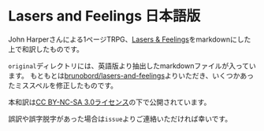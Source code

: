 # Lasers and Feelings 日本語版

John Harperさんによる1ページTRPG、[Lasers & Feelings](http://www.onesevendesign.com/laserfeelings/)をmarkdownにした上で和訳したものです。

`original`ディレクトリには、英語版より抽出したmarkdownファイルが入っています。
もともとは[brunobord/lasers-and-feelings](https://github.com/brunobord/lasers-et-sentiments)よりいただき、いくつかあったミススペルを修正したものです。

本和訳は[CC BY-NC-SA 3.0ライセンス](https://creativecommons.org/licenses/by-nc-sa/3.0/)の下で公開されています。

誤訳や誤字脱字があった場合は`issue`よりご連絡いただければ幸いです。
